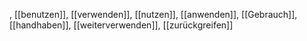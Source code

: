 , [[benutzen]], [[verwenden]], [[nutzen]], [[anwenden]], [[Gebrauch]], [[handhaben]], [[weiterverwenden]], [[zurückgreifen]]